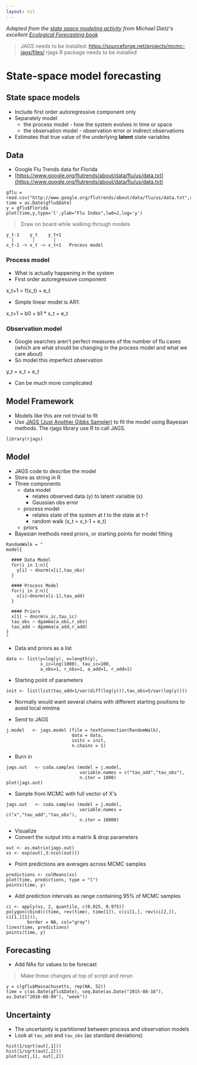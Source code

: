 ```yaml
---
layout: nil
---
```


*Adapted from
the
[state space modeling activity](https://github.com/EcoForecast/EF_Activities/blob/master/Exercise_06_StateSpace.Rmd) from
Michael Dietz's
excellent
[Ecological Forecasting book](https://www.amazon.com/Ecological-Forecasting-Michael-C-Dietze/dp/0691160570)*

> JAGS needs to be installed: https://sourceforge.net/projects/mcmc-jags/files/
> rjags R package needs to be installed

# State-space model forecasting

## State space models

* Include first order autoregressive component only
* Separately model
    * the process model - how the system evolves in time or space
	* the observation model - observation error or indirect observations
* Estimates that true value of the underlying **latent** state variables

## Data

* Google Flu Trends data for Florida
* [https://www.google.org/flutrends/about/data/flu/us/data.txt](https://www.google.org/flutrends/about/data/flu/us/data.txt)

```{r}
gflu = read.csv("http://www.google.org/flutrends/about/data/flu/us/data.txt",skip=11)
time = as.Date(gflu$Date)
y = gflu$Florida
plot(time,y,type='l',ylab="Flu Index",lwd=2,log='y')
```

> Draw on board while walking through models

```
y_t-1    y_t    y_t+1
  |       |       |
x_t-1 -> x_t -> x_t+1   Process model
```


### Process model

* What is actually happening in the system
* First order autoregressive component

x_t+1 = f(x_t) + e_t

* Simple linear model is AR1:

x_t+1 = b0 + b1 * x_t + e_t


### Observation model

* Google searches aren't perfect measures of the number of flu cases (which are
  what should be changing in the process model and what we care about)
* So model this imperfect observation

y_t = x_t + e_t

* Can be much more complicated


## Model Framework

* Models like this are not trivial to fit
* Use [JAGS (Just Another Gibbs Sampler)](http://mcmc-jags.sourceforge.net) to
  fit the model using Bayesian methods. The rjags library use R to call JAGS.

```{r}
library(rjags)
```


## Model

* JAGS code to describe the model
* Store as string in R
* Three components
    * data model
	    * relates observed data (y) to latent variable (x)
		* Gaussian obs error
	* process model
	    * relates state of the system at *t* to the state at *t-1*
		* random walk (x_t = x_t-1 + e_t)
	* priors
* Bayesian methods need priors, or starting points for model fitting

```{r}
RandomWalk = "
model{
  
  #### Data Model
  for(i in 1:n){
    y[i] ~ dnorm(x[i],tau_obs)
  }
  
  #### Process Model
  for(i in 2:n){
    x[i]~dnorm(x[i-1],tau_add)
  }
  
  #### Priors
  x[1] ~ dnorm(x_ic,tau_ic)
  tau_obs ~ dgamma(a_obs,r_obs)
  tau_add ~ dgamma(a_add,r_add)
}
"
```

* Data and priors as a list

```{r}
data <- list(y=log(y), n=length(y),
             x_ic=log(1000), tau_ic=100,
			 a_obs=1, r_obs=1, a_add=1, r_add=1)
```

* Starting point of parameters

```{r}
init <- list(list(tau_add=1/var(diff(log(y))),tau_obs=5/var(log(y))))
```

* Normally would want several chains with different starting positions to avoid
  local minima

* Send to JAGS

```{r}
j.model   <- jags.model (file = textConnection(RandomWalk),
                         data = data,
                         inits = init,
                         n.chains = 1)
```

* Burn in

```{r}
jags.out   <- coda.samples (model = j.model,
                            variable.names = c("tau_add","tau_obs"),
                            n.iter = 1000)
plot(jags.out)
```

* Sample from MCMC with full vector of X's

```{r}
jags.out   <- coda.samples (model = j.model,
                            variable.names = c("x","tau_add","tau_obs"),
                            n.iter = 10000)
```

* Visualize
* Convert the output into a matrix & drop parameters

```{r}
out <- as.matrix(jags.out)
xs <- exp(out[,3:ncol(out)])
```

* Point predictions are averages across MCMC samples

```
predictions <- colMeans(xs)
plot(time, predictions, type = "l")
points(time, y)
```

* Add prediction intervals as range containing 95% of MCMC samples

```
ci <- apply(xs, 2, quantile, c(0.025, 0.975))
polygon(cbind(c(time, rev(time), time[1]), c(ci[1,], rev(ci[2,]), ci[1,][1])),
        border = NA, col="gray") 
lines(time, predictions)
points(time, y)
```

## Forecasting

* Add NAs for values to be forecast

> Make these changes at top of script and rerun

```
y = c(gflu$Massachusetts, rep(NA, 52))
time = c(as.Date(gflu$Date), seq.Date(as.Date("2015-08-16"), as.Date("2016-08-09"), "week"))
```

## Uncertainty

* The uncertainty is partitioned between process and observation models
* Look at `tau_add` and `tau_obs` (as standard deviations)

```{r}
hist(1/sqrt(out[,1]))
hist(1/sqrt(out[,2]))
plot(out[,1], out[,2])
```
